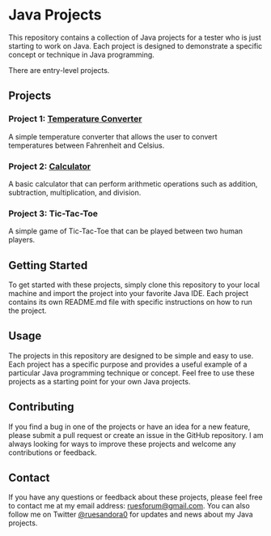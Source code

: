 # Java Projects

This repository contains a collection of Java projects for a tester who is just starting to work on Java. Each project is designed to demonstrate a specific concept or technique in Java programming.

There are entry-level projects.

## Projects

### Project 1: [Temperature Converter](https://github.com/ruesandora/Java/blob/main/Projects/Temperature_Converter)

A simple temperature converter that allows the user to convert temperatures between Fahrenheit and Celsius.

### Project 2: [Calculator](https://github.com/ruesandora/Java/blob/main/Projects/Calculator)

A basic calculator that can perform arithmetic operations such as addition, subtraction, multiplication, and division.

### Project 3: Tic-Tac-Toe

A simple game of Tic-Tac-Toe that can be played between two human players.

## Getting Started

To get started with these projects, simply clone this repository to your local machine and import the project into your favorite Java IDE. Each project contains its own README.md file with specific instructions on how to run the project.

## Usage

The projects in this repository are designed to be simple and easy to use. Each project has a specific purpose and provides a useful example of a particular Java programming technique or concept. Feel free to use these projects as a starting point for your own Java projects.

## Contributing

If you find a bug in one of the projects or have an idea for a new feature, please submit a pull request or create an issue in the GitHub repository. I am always looking for ways to improve these projects and welcome any contributions or feedback.

## Contact

If you have any questions or feedback about these projects, please feel free to contact me at my email address: [ruesforum@gmail.com](mailto:ruesforum@gmail.com). You can also follow me on Twitter [@ruesandora0](https://twitter.com/ruesandora0) for updates and news about my Java projects.
